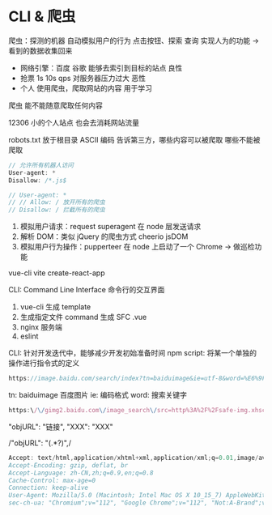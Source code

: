 # CLI & 爬虫

爬虫：探测的机器 自动模拟用户的行为 点击按钮、探索 查询 实现人为的功能 -> 看到的数据收集回来

- 网络引擎：百度 谷歌 能够去索引到目标的站点 良性
- 抢票 1s 10s qps 对服务器压力过大 恶性
- 个人 使用爬虫，爬取网站的内容 用于学习

爬虫 能不能随意爬取任何内容

12306 小的个人站点 也会去消耗网站流量

robots.txt 放于根目录 ASCII 编码 告诉第三方，哪些内容可以被爬取 哪些不能被爬取

```js
// 允许所有机器人访问
User-agent: *
Disallow: /*.js$

// User-agent: *
// // Allow: / 放开所有的爬虫
// Disallow: / 拦截所有的爬虫
```

<meta name="robots" content="nofollow">

1. 模拟用户请求：request superagent 在 node 层发送请求
2. 解析 DOM：类似 jQuery 的爬虫方式 cheerio jsDOM
3. 模拟用户行为操作：pupperteer 在 node 上启动了一个 Chrome -> 做巡检功能

vue-cli vite create-react-app

CLI: Command Line Interface 命令行的交互界面

1. vue-cli 生成 template
2. 生成指定文件 command 生成 SFC .vue
3. nginx 服务端
4. eslint

CLI: 针对开发迭代中，能够减少开发初始准备时间
npm script: 将某一个单独的操作进行指令式的定义

```js
https://image.baidu.com/search/index?tn=baiduimage&ie=utf-8&word=%E6%9F%AF%E5%9F%BA
```

tn: baiduimage 百度图片
ie: 编码格式
word: 搜索关键字

```js
https:\/\/gimg2.baidu.com\/image_search\/src=http%3A%2F%2Fsafe-img.xhscdn.com%2Fbw1%2Fef80e922-b126-4fe1-a70b-b8b44c5d3520%3FimageView2%2F2%2Fw%2F1080%2Fformat%2Fjpg&refer=http%3A%2F%2Fsafe-img.xhscdn.com&app=2002&size=f9999,10000&q=a80&n=0&g=0n&fmt=auto?sec=1685017490&t=2a8db09cac8e8b9c74ee702dae096a41
```

"objURL": "链接", "XXX": "XXX"

/"objURL": "(.\*?)",/

```js
Accept: text/html,application/xhtml+xml,application/xml;q=0.01,image/avif,iamge/webp,image/apng,*/*;q=0.02,application/signed-exchange;v=b3;q=0.01
Accept-Encoding: gzip, deflat, br
Accept-Language: zh-CN,zh;q=0.9,en;q=0.8
Cache-Control: max-age=0
Connection: keep-alive
User-Agent: Mozilla/5.0 (Macintosh; Intel Mac OS X 10_15_7) AppleWebKit/537.36 (KHTML, like Gecko) Chrome/112.0.0.0 Safari/537.36
sec-ch-ua: "Chromium";v="112", "Google Chrome";v="112", "Not:A-Brand";v="99"
```
